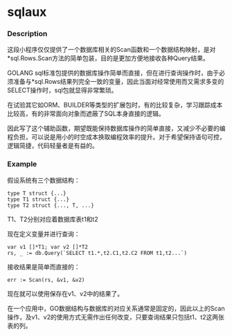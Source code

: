 # sqlaux
### Description
这段小程序仅仅提供了一个数据库相关的Scan函数和一个数据结构映射，是对*sql.Rows.Scan方法的简单包装，目的是更加方便地接收各种Query结果。


GOLANG sql标准包提供的数据库操作简单而直接，但在进行查询操作时，由于必须准备与*sql.Rows结果列完全一致的变量，因此当面对经常使用而又需求多变的SELECT操作时，sql包就显得非常繁琐。

在试验其它如ORM、BUILDER等类型的扩展包时，有的比较复杂，学习跟踪成本比较高，有的非常面向对象而遮蔽了SQL本身直接的逻辑。

因此写了这个辅助函数，期望既能保持数据库操作的简单直接，又减少不必要的编程负担，可以说是用小的时空成本换取编程效率的提升。对于希望保持语句可控，逻辑简捷，代码轻量者是有益的。

### Example
假设系统有三个数据结构：

	type T struct {...}
	type T1 struct {...}
	type T2 struct {..., T, ...}

T1、T2分别对应着数据库表t1和t2

现在定义变量并进行查询：

	var v1 []*T1; var v2 []*T2
	rs, _ := db.Query(`SELECT t1.*,t2.C1,t2.C2 FROM t1,t2...`)

接收结果是简单而直接的：

	err := Scan(rs, &v1, &v2)	

现在就可以使用保存在v1、v2中的结果了。

在一个应用中，GO数据结构与数据库的对应关系通常是固定的，因此以上的Scan操作，及v1、v2的使用方式无需作出任何改变，只要查询结果只包括t1、t2这两张表的列。

